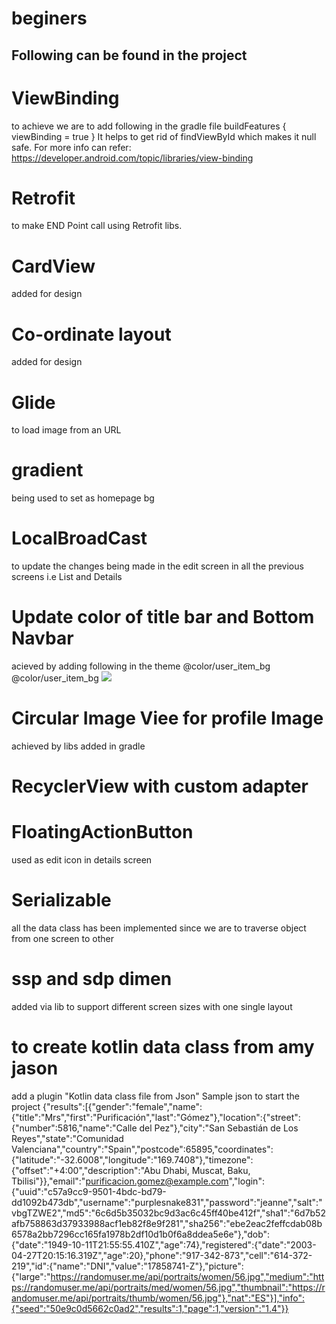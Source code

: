 # beginers

Following can be found in the project
-------------------------------------

# ViewBinding 
to achieve we are to add following in the gradle file
buildFeatures {
viewBinding = true
}
It helps to get rid of findViewById which makes it null safe.
For more info can refer:
https://developer.android.com/topic/libraries/view-binding

# Retrofit
to make END Point call using Retrofit libs.

# CardView
 added for design

# Co-ordinate layout
added for design

# Glide
to load image from an URL

# gradient
being used to set as homepage bg

# LocalBroadCast
to update the changes being made in the edit screen in all the previous screens i.e List and Details

# Update color of title bar and Bottom Navbar
acieved by adding following in the theme
<item name="colorSecondary">@color/user_item_bg</item>
<item name="android:navigationBarColor">@color/user_item_bg</item>
<img src="..\B8ph4.png"/>

# Circular Image Viee for profile Image
achieved by libs added in gradle

# RecyclerView with custom adapter

# FloatingActionButton
used as edit icon in details screen

# Serializable
all the data class has been implemented since we are to traverse object from one screen to other

# ssp and sdp dimen 
added via lib to support different screen sizes with one single layout

# to create kotlin data class from amy jason
add a plugin "Kotlin data class file from Json"
Sample json to start the project
{"results":[{"gender":"female","name":{"title":"Mrs","first":"Purificación","last":"Gómez"},"location":{"street":{"number":5816,"name":"Calle del Pez"},"city":"San Sebastián de Los Reyes","state":"Comunidad Valenciana","country":"Spain","postcode":65895,"coordinates":{"latitude":"-32.6008","longitude":"169.7408"},"timezone":{"offset":"+4:00","description":"Abu Dhabi, Muscat, Baku, Tbilisi"}},"email":"purificacion.gomez@example.com","login":{"uuid":"c57a9cc9-9501-4bdc-bd79-dd1092b473db","username":"purplesnake831","password":"jeanne","salt":"vbgTZWE2","md5":"6c6d5b35032bc9d3ac6c45ff40be412f","sha1":"6d7b52afb758863d37933988acf1eb82f8e9f281","sha256":"ebe2eac2feffcdab08b6578a2bb7296cc165fa1978b2df10d1b0f6a8ddea5e6e"},"dob":{"date":"1949-10-11T21:55:55.410Z","age":74},"registered":{"date":"2003-04-27T20:15:16.319Z","age":20},"phone":"917-342-873","cell":"614-372-219","id":{"name":"DNI","value":"17858741-Z"},"picture":{"large":"https://randomuser.me/api/portraits/women/56.jpg","medium":"https://randomuser.me/api/portraits/med/women/56.jpg","thumbnail":"https://randomuser.me/api/portraits/thumb/women/56.jpg"},"nat":"ES"}],"info":{"seed":"50e9c0d5662c0ad2","results":1,"page":1,"version":"1.4"}}


